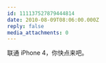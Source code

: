 ```yaml
---
id: 111137527879444814
date: 2010-08-09T08:06:00.000Z
reply: false
media_attachments: 0
---
```


联通 iPhone 4，你快点来吧。 ​​​​

